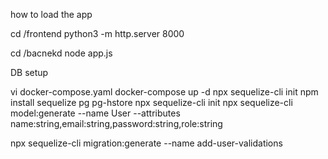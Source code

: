
how to load the app

 cd /frontend
    python3 -m http.server 8000

 cd /bacnekd 
   node app.js  


DB setup

vi docker-compose.yaml
docker-compose up -d
 npx sequelize-cli init
  npm install sequelize pg pg-hstore
  npx sequelize-cli init
  npx sequelize-cli model:generate --name User --attributes name:string,email:string,password:string,role:string

  npx sequelize-cli migration:generate --name add-user-validations